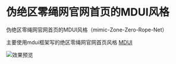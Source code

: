 # 伪绝区零绳网官网首页的MDUI风格

伪绝区零绳网官网首页的MDUI风格（mimic-Zone-Zero-Rope-Net）

主要使用mdui框架写的绝区零绳网官网首页风格
[MDUI](https://www.mdui.org/zh-cn/)

![效果预览](https://github.com/user-attachments/assets/5327eff2-052d-410e-96ea-143bc2a27541)
